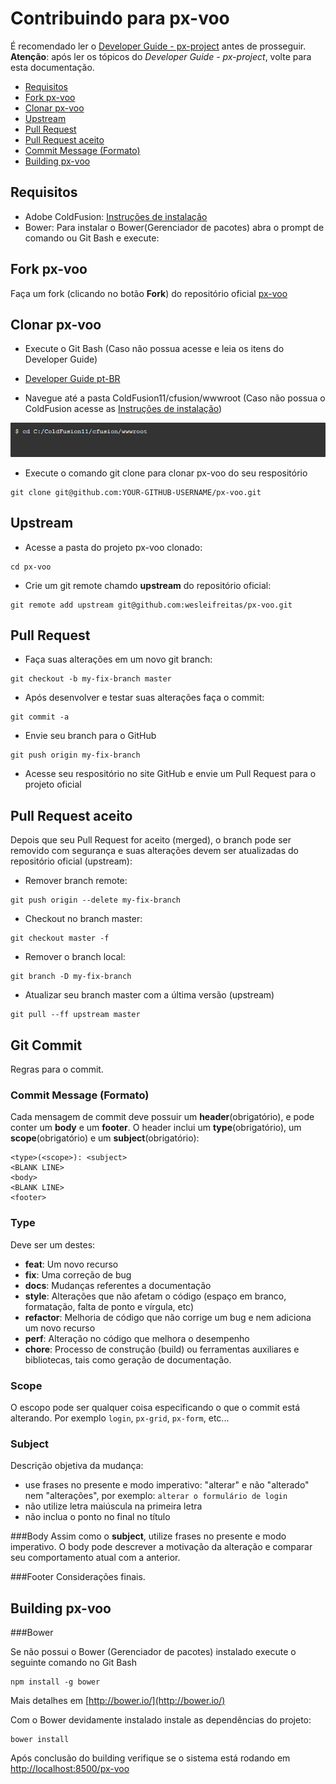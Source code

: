 # Contribuindo para px-voo

É recomendado ler o [Developer Guide - px-project](https://github.com/wesleifreitas/px-project/tree/master/docs/guide-pt-BR) antes de prosseguir. 
**Atenção**: após ler os tópicos do *Developer Guide - px-project*, volte para esta documentação.


 - [Requisitos](#requirements)
 - [Fork px-voo](#fork)
 - [Clonar px-voo](#clone)
 - [Upstream](#upstream)
 - [Pull Request](#pullrequest)
 - [Pull Request aceito](#merged)
 - [Commit Message (Formato)](#commit)
 - [Building px-voo](#build)

## <a name="requirements"></a> Requisitos

* Adobe ColdFusion: [Instruções de instalação](https://github.com/wesleifreitas/px-project/blob/master/docs/guide-pt-BR/2.2-cf-install.md)
* Bower: Para instalar o Bower(Gerenciador de pacotes) abra o prompt de comando ou Git Bash e execute:

## <a name="fork"></a> Fork px-voo

Faça um fork (clicando no botão **Fork**) do repositório oficial [px-voo](https://github.com/wesleifreitas/px-voo)

## <a name="clone"></a> Clonar px-voo

* Execute o Git Bash (Caso não possua acesse e leia os itens do Developer Guide)
 - [Developer Guide pt-BR](https://github.com/wesleifreitas/px-project/blob/master/docs/guide-pt-BR)
* Navegue até a pasta ColdFusion11/cfusion/wwwroot (Caso não possua o ColdFusion acesse as [Instruções de instalação](docs/guide-pt-BR/2.2-cf-install.md))

![git_cd_wwwroot](https://github.com/wesleifreitas/px-project/blob/master/docs/guide-pt-BR/images/git_cd_wwwroot.png)

* Execute o comando git clone para clonar px-voo do seu respositório

```shell
git clone git@github.com:YOUR-GITHUB-USERNAME/px-voo.git
```

## <a name="upstream"></a> Upstream

* Acesse a pasta do projeto px-voo clonado:

```shell
cd px-voo
```

* Crie um git remote chamdo **upstream** do repositório oficial:

```shell
git remote add upstream git@github.com:wesleifreitas/px-voo.git
```

## <a name="pullrequest"></a> Pull Request

* Faça suas alterações em um novo git branch:

```shell
git checkout -b my-fix-branch master
```

* Após desenvolver e testar suas alterações faça o commit:

```shell
git commit -a
```
* Envie seu branch para o GitHub

```shell
git push origin my-fix-branch
```
* Acesse seu respositório no site GitHub e envie um Pull Request para o projeto oficial

## <a name="merged"></a> Pull Request aceito

Depois que seu Pull Request for aceito (merged), o branch pode ser removido com segurança e suas alterações devem ser atualizadas do repositório oficial (upstream):


* Remover branch remote:

```shell
git push origin --delete my-fix-branch
```

* Checkout no branch master:

```shell
git checkout master -f
```

* Remover o branch local:

```shell
git branch -D my-fix-branch
```

* Atualizar seu branch master com a última versão (upstream)

```shell
git pull --ff upstream master
```

## <a name="commit"></a> Git Commit

Regras para o commit.

### <a name="commit"></a>Commit Message (Formato)
Cada mensagem de commit deve possuir um **header**(obrigatório), e pode conter um **body** e um **footer**.  O header inclui um **type**(obrigatório), um **scope**(obrigatório) e um **subject**(obrigatório):

```
<type>(<scope>): <subject>
<BLANK LINE>
<body>
<BLANK LINE>
<footer>
```

### Type
Deve ser um destes:

* **feat**: Um novo recurso
* **fix**: Uma correção de bug
* **docs**: Mudanças referentes a documentação
* **style**: Alterações que não afetam o código (espaço em branco, formatação, falta de ponto e vírgula, etc)
* **refactor**: Melhoria de código que não corrige um bug e nem adiciona um novo recurso
* **perf**: Alteração no código que melhora o desempenho
* **chore**: Processo de construção (build) ou ferramentas auxiliares e bibliotecas, tais como geração de documentação.

### Scope
O escopo pode ser qualquer coisa especificando o que o commit está alterando. Por exemplo `login`,
`px-grid`, `px-form`, etc...

### Subject
Descrição objetiva da mudança:

* use frases no presente e modo imperativo: "alterar" e não "alterado" nem "alterações", por exemplo: `alterar o formulário de login`
* não utilize letra maiúscula na primeira letra
* não inclua o ponto no final no título

###Body
Assim como o **subject**, utilize frases no presente e modo imperativo.
O body pode descrever a motivação da alteração e comparar seu comportamento atual com a anterior.

###Footer
Considerações finais.

## <a name="build"></a> Building px-voo

###Bower

Se não possui o Bower (Gerenciador de pacotes) instalado execute o seguinte comando no Git Bash

```shell
npm install -g bower
```
Mais detalhes em [http://bower.io/](http://bower.io/)

Com o Bower devidamente instalado instale as dependências do projeto:

```shell
bower install
```

Após conclusão do building verifique se o sistema está rodando em [http://localhost:8500/px-voo](http://localhost:8500/px-voo)
